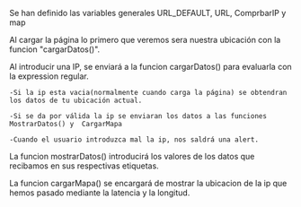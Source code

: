 Se han definido las variables generales URL_DEFAULT, URL, ComprbarIP y map

Al cargar la página lo primero que veremos sera nuestra ubicación con la funcion "cargarDatos()".

Al introducir una IP, se enviará a la funcion cargarDatos() para evaluarla con la expression regular.

    -Si la ip esta vacia(normalmente cuando carga la página) se obtendran los datos de tu ubicación actual.

    -Si se da por válida la ip se enviaran los datos a las funciones MostrarDatos() y  CargarMapa

    -Cuando el usuario introduzca mal la ip, nos saldrá una alert.


La funcion mostrarDatos() introducirá los valores de los datos que recibamos en sus respectivas etiquetas.

La funcion cargarMapa() se encargará de mostrar la ubicacion de la ip que hemos pasado mediante la latencia y la longitud. 